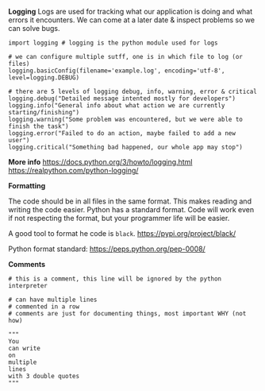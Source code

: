 **Logging**
Logs are used for tracking what our application is doing and what errors it encounters. We can come at a later date & inspect problems so we can solve bugs.

```
import logging # logging is the python module used for logs

# we can configure multiple sutff, one is in which file to log (or files)
logging.basicConfig(filename='example.log', encoding='utf-8', level=logging.DEBUG)

# there are 5 levels of logging debug, info, warning, error & critical
logging.debug("Detailed message intented mostly for developers")
logging.info("General info about what action we are currently starting/finishing")
logging.warning("Some problem was encountered, but we were able to finish the task")
logging.error("Failed to do an action, maybe failed to add a new user")
logging.critical("Something bad happened, our whole app may stop")
```

**More info**
https://docs.python.org/3/howto/logging.html
https://realpython.com/python-logging/


**Formatting**

The code should be in all files in the same format. This makes reading and writing the code easier. Python has a standard format. Code will work even if not respecting the format, but your programmer life will be easier.

A good tool to format he code is `black`. https://pypi.org/project/black/

Python format standard: https://peps.python.org/pep-0008/

**Comments**
```
# this is a comment, this line will be ignored by the python interpreter

# can have multiple lines
# commented in a row
# comments are just for documenting things, most important WHY (not how)

"""
You
can write
on
multiple
lines
with 3 double quotes
"""
```